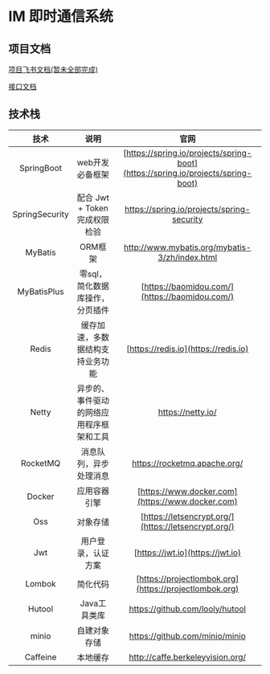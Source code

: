 # IM 即时通信系统

## 项目文档
[项目飞书文档(暂未全部完成)](https://ocn5kp8vpe7g.feishu.cn/wiki/RR15wR5oBiUzpPkY9RKcFA7Yneg?from=from_copylink)

[接口文档](https://euq7rnktqz.apifox.cn)

## 技术栈

|       技术       |              说明               |                             官网                             |
|:--------------:|:-----------------------------:|:------------------------------------------------------------:|
|   SpringBoot   |           web开发必备框架           | [https://spring.io/projects/spring-boot](https://spring.io/projects/spring-boot) |
| SpringSecurity |               配合 Jwt + Token 完成权限检验                |                              https://spring.io/projects/spring-security                              |
|    MyBatis     |             ORM框架             |        http://www.mybatis.org/mybatis-3/zh/index.html        |
|  MyBatisPlus   |       零sql，简化数据库操作，分页插件       |        [https://baomidou.com/](https://baomidou.com/)        |
|     Redis      |       缓存加速，多数据结构支持业务功能        |             [https://redis.io](https://redis.io)             |
|     Netty      | 异步的、事件驱动的网络应用程序框架和工具 |                              https://netty.io/                              |
|    RocketMQ    |          消息队列，异步处理消息          |              https://rocketmq.apache.org/            |
|     Docker     |            应用容器引擎             |       [https://www.docker.com](https://www.docker.com)       |
|      Oss       |             对象存储              |     [https://letsencrypt.org/](https://letsencrypt.org/)     |
|      Jwt       |           用户登录，认证方案           |               [https://jwt.io](https://jwt.io)               |
|     Lombok     |             简化代码              |    [https://projectlombok.org](https://projectlombok.org)    |
|     Hutool     |           Java工具类库            |               https://github.com/looly/hutool                |
|     minio      |            自建对象存储             |                https://github.com/minio/minio                |
|      Caffeine          |          本地缓存                     |                      http://caffe.berkeleyvision.org/                                        |
